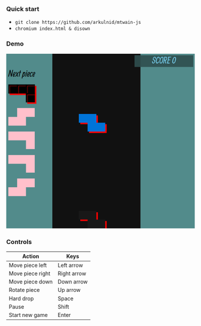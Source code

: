 ### Quick start

* `git clone https://github.com/arkulnid/mtwain-js`
* `chromium index.html & disown`

### Demo 

![](./assets/tetris_demo.gif)

### Controls 

| Action | Keys |
| --- | --- | 
| Move piece left | Left arrow |
| Move piece right | Right arrow |
| Move piece down | Down arrow |
| Rotate piece | Up arrow|
| Hard drop | Space |
| Pause | Shift |
| Start new game | Enter |

